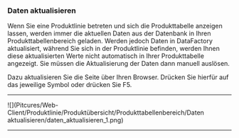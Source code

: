 ### Daten aktualisieren

Wenn Sie eine Produktlinie betreten und sich die Produkttabelle anzeigen lassen, werden immer die aktuellen Daten aus der Datenbank in Ihren Produkttabellenbereich geladen. Werden jedoch Daten in DataFactory aktualisiert, während Sie sich in der Produktlinie befinden, werden Ihnen diese aktualisierten Werte nicht automatisch in Ihrer Produkttabelle angezeigt. Sie müssen die Aktualisierung der Daten dann manuell auslösen.

Dazu aktualisieren Sie die Seite über Ihren Browser. Drücken Sie hierfür auf das jeweilige Symbol oder drücken Sie F5.

---
![](Pitcures/Web-Client/Produktlinie/Produktübersicht/Produkttabellenbereich/Daten aktualisieren/daten_aktualisieren_1.png)

---

